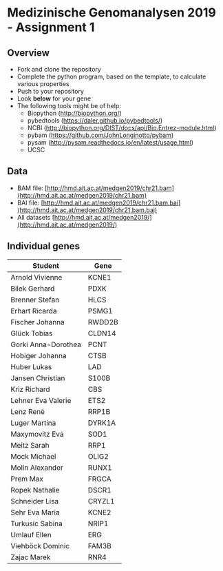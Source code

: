 # Medizinische Genomanalysen 2019 - Assignment 1

## Overview
* Fork and clone the repository
* Complete the python program, based on the template, to calculate various properties
* Push to your repository
* Look **below** for your gene
* The following tools might be of help:
  * Biopython (http://biopython.org/)
  * pybedtools (https://daler.github.io/pybedtools/)
  * NCBI (http://biopython.org/DIST/docs/api/Bio.Entrez-module.html)
  * pybam (https://github.com/JohnLonginotto/pybam)
  * pysam (http://pysam.readthedocs.io/en/latest/usage.html)
  * UCSC

## Data
* BAM file: [http://hmd.ait.ac.at/medgen2019/chr21.bam](http://hmd.ait.ac.at/medgen2019/chr21.bam)
* BAI file: [http://hmd.ait.ac.at/medgen2019/chr21.bam.bai](http://hmd.ait.ac.at/medgen2019/chr21.bam.bai)
* All datasets [http://hmd.ait.ac.at/medgen2019/](http://hmd.ait.ac.at/medgen2019/)

## Individual genes

| Student | Gene | 
| ----- | --- |
| Arnold Vivienne | KCNE1 |
| Bilek Gerhard | PDXK |
| Brenner Stefan | HLCS |
| Erhart Ricarda | PSMG1 |
| Fischer Johanna | RWDD2B |
| Glück Tobias | CLDN14 |
| Gorki Anna-Dorothea | PCNT |
| Hobiger Johanna | CTSB |
| Huber Lukas | LAD |
| Jansen Christian | S100B |
| Kriz Richard | CBS |
| Lehner Eva Valerie | ETS2 |
| Lenz René | RRP1B |
| Luger Martina | DYRK1A |
| Maxymovitz Eva | SOD1 |
| Meitz Sarah | RRP1 |
| Mock Michael | OLIG2 |
| Molin Alexander | RUNX1 |
| Prem Max | FRGCA |
| Ropek Nathalie | DSCR1 |
| Schneider Lisa | CRYZL1 |
| Sehr Eva Maria | KCNE2 |
| Turkusic Sabina | NRIP1 |
| Umlauf Ellen | ERG |
| Viehböck Dominic | FAM3B |
| Zajac Marek | RNR4 |




